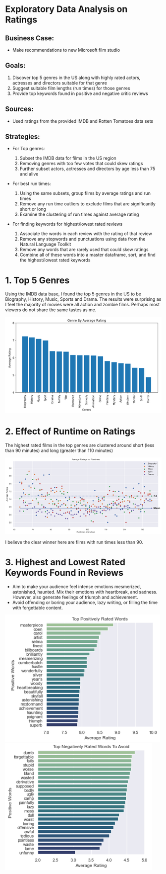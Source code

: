# Exploratory Data Analysis on Ratings

## Business Case:
* Make recommendations to new Microsoft film studio

## Goals:
1. Discover top 5 genres in the US along with highly rated actors, actresses and directors suitable for that genre
2. Suggest suitable film lengths (run times) for those genres
3. Provide top keywords found in positive and negative critic reviews

## Sources:
* Used ratings from the provided IMDB and Rotten Tomatoes data sets

## Strategies:
* For Top genres:
    1. Subset the IMDB data for films in the US region
    2. Removing genres with too few votes that could skew ratings
    3. Further subset actors, actresses and directors by age less than 75 and alive
    
* For best run times:
    1. Using the same subsets, group films by average ratings and run times
    2. Remove any run time outliers to exclude films that are significantly short or long
    3. Examine the clustering of run times against average rating
    
* For finding keywords for highest/lowest rated reviews
    1. Associate the words in each review with the rating of that review
    2. Remove any stopwords and punctuations using data from the Natural Language Toolkit
    3. Remove any words that are rarely used that could skew ratings
    4. Combine all of these words into a master dataframe, sort, and find the highest/lowest rated keywords

# 1. Top 5 Genres

Using the IMDB data base, I found the top 5 genres in the US to be Biography, History, Music, Sports and Drama.
The results were surprising as I feel the majority of movies were all action and zombie films.
Perhaps most viewers do not share the same tastes as me.

![Top_5_genres](https://github.com/NelGen/NG-Msoft-Movie-Project/blob/main/Images/Top_5_genres.png)


# 2. Effect of Runtime on Ratings

The highest rated films in the top genres are clustered around short (less than 90 minutes)
and long (greater than 110 minutes)

![Run_times](https://github.com/NelGen/NG-Msoft-Movie-Project/blob/main/Images/Run_times.png)

I believe the clear winner here are films with run times less than 90.

# 3. Highest and Lowest Rated Keywords Found in Reviews

* Aim to make your audience feel intense emotions mesmerized, astonished, haunted.  Mix their emotions with heartbreak, and sadness.  However, also generate feelings of triumph and achievement.
* Avoid offending or boring your audience, lazy writing, or filling the time with forgettable content.

![Positive_words](https://github.com/NelGen/NG-Msoft-Movie-Project/blob/main/Images/Positive_words.png)
![Negative_words](https://github.com/NelGen/NG-Msoft-Movie-Project/blob/main/Images/Negative_words.png)




